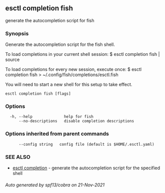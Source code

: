 ## esctl completion fish

generate the autocompletion script for fish

### Synopsis


Generate the autocompletion script for the fish shell.

To load completions in your current shell session:
$ esctl completion fish | source

To load completions for every new session, execute once:
$ esctl completion fish > ~/.config/fish/completions/esctl.fish

You will need to start a new shell for this setup to take effect.


```
esctl completion fish [flags]
```

### Options

```
  -h, --help              help for fish
      --no-descriptions   disable completion descriptions
```

### Options inherited from parent commands

```
      --config string   config file (default is $HOME/.esctl.yaml)
```

### SEE ALSO

* [esctl completion](esctl_completion.md)	 - generate the autocompletion script for the specified shell

###### Auto generated by spf13/cobra on 21-Nov-2021
